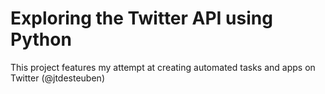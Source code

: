 # Exploring the Twitter API using Python
This project features my attempt at creating automated tasks and apps on Twitter (@jtdesteuben)

